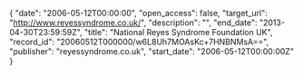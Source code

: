 {
  "date": "2006-05-12T00:00:00", 
  "open_access": false, 
  "target_url": "http://www.reyessyndrome.co.uk/", 
  "description": "", 
  "end_date": "2013-04-30T23:59:59Z", 
  "title": "National Reyes Syndrome Foundation UK", 
  "record_id": "20060512T000000/w6L8Uh7MOAsKc+7HNBNMsA==", 
  "publisher": "reyessyndrome.co.uk", 
  "start_date": "2006-05-12T00:00:00Z"
}


